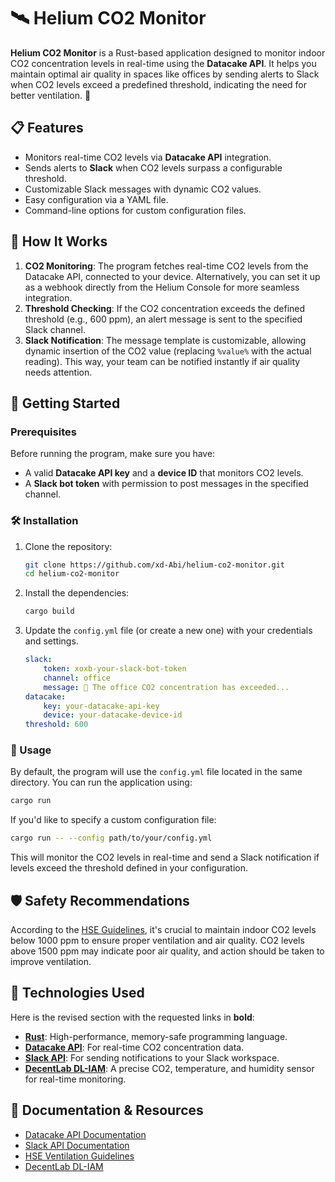 # 🛰️ Helium CO2 Monitor

**Helium CO2 Monitor** is a Rust-based application designed to monitor indoor CO2 concentration levels in real-time using the **Datacake API**. It helps you maintain optimal air quality in spaces like offices by sending alerts to Slack when CO2 levels exceed a predefined threshold, indicating the need for better ventilation. 🌱

## 📋 Features
- Monitors real-time CO2 levels via **Datacake API** integration.
- Sends alerts to **Slack** when CO2 levels surpass a configurable threshold.
- Customizable Slack messages with dynamic CO2 values.
- Easy configuration via a YAML file.
- Command-line options for custom configuration files.

## 🔧 How It Works

1. **CO2 Monitoring**: The program fetches real-time CO2 levels from the Datacake API, connected to your device. Alternatively, you can set it up as a webhook directly from the Helium Console for more seamless integration.
2. **Threshold Checking**: If the CO2 concentration exceeds the defined threshold (e.g., 600 ppm), an alert message is sent to the specified Slack channel.
3. **Slack Notification**: The message template is customizable, allowing dynamic insertion of the CO2 value (replacing `%value%` with the actual reading). This way, your team can be notified instantly if air quality needs attention.

## 🚀 Getting Started

### Prerequisites

Before running the program, make sure you have:
- A valid **Datacake API key** and a **device ID** that monitors CO2 levels.
- A **Slack bot token** with permission to post messages in the specified channel.

### 🛠️ Installation

1. Clone the repository:
   ```bash
   git clone https://github.com/xd-Abi/helium-co2-monitor.git
   cd helium-co2-monitor
   ```

2. Install the dependencies:
   ```bash
   cargo build
   ```

3. Update the `config.yml` file (or create a new one) with your credentials and settings.

    ```yaml
    slack:
        token: xoxb-your-slack-bot-token
        channel: office
        message: 📢 The office CO2 concentration has exceeded...
    datacake:
        key: your-datacake-api-key
        device: your-datacake-device-id
    threshold: 600
    ```

### 🏃 Usage

By default, the program will use the `config.yml` file located in the same directory. You can run the application using:

```bash
cargo run
```

If you'd like to specify a custom configuration file:

```bash
cargo run -- --config path/to/your/config.yml
```

This will monitor the CO2 levels in real-time and send a Slack notification if levels exceed the threshold defined in your configuration.

## 🛡️ Safety Recommendations

According to the [HSE Guidelines](https://www.hse.gov.uk/ventilation/using-co2-monitors.htm), it's crucial to maintain indoor CO2 levels below 1000 ppm to ensure proper ventilation and air quality. CO2 levels above 1500 ppm may indicate poor air quality, and action should be taken to improve ventilation.

## 🤖 Technologies Used

Here is the revised section with the requested links in **bold**:

- **[Rust](https://www.rust-lang.org/)**: High-performance, memory-safe programming language.
- **[Datacake API](https://docs.datacake.de/)**: For real-time CO2 concentration data.
- **[Slack API](https://api.slack.com/)**: For sending notifications to your Slack workspace.
- **[DecentLab DL-IAM](https://cdn.decentlab.com/download/datasheets/Decentlab-DL-IAM-datasheet.pdf)**: A precise CO2, temperature, and humidity sensor for real-time monitoring.

## 📘 Documentation & Resources

- [Datacake API Documentation](https://docs.datacake.de/)
- [Slack API Documentation](https://api.slack.com/)
- [HSE Ventilation Guidelines](https://www.hse.gov.uk/ventilation/using-co2-monitors.htm)
- [DecentLab DL-IAM](https://cdn.decentlab.com/download/datasheets/Decentlab-DL-IAM-datasheet.pdf)
